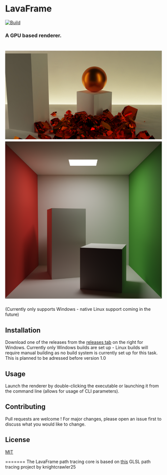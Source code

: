 # LavaFrame
[![Build](https://github.com/LavaFrame/LavaFrame/actions/workflows/msbuild.yml/badge.svg)](https://github.com/LavaFrame/LavaFrame/actions/workflows/msbuild.yml)
### A GPU based renderer.
![showcase1](showcase.jpg)
![showcase2](showcase2.jpg)
=======
(Currently only supports Windows - native Linux support coming in the future)

## Installation
Download one of the releases from the [releases tab](https://github.com/LavaFrame/LavaFrame/releases) on the right for Windows. Currently only Windows builds are set up - Linux builds will require manual building as no build system is currently set up for this task. This is planned to be adressed before version 1.0

## Usage
Launch the renderer by double-clicking the executable or launching it from the command line (allows for usage of CLI parameters).

## Contributing
Pull requests are welcome ! For major changes, please open an issue first to discuss what you would like to change.

## License
[MIT](https://choosealicense.com/licenses/mit/)

=======
The LavaFrame path tracing core is based on [this](https://github.com/knightcrawler25/GLSL-PathTracer) GLSL path tracing project by knightcrawler25
